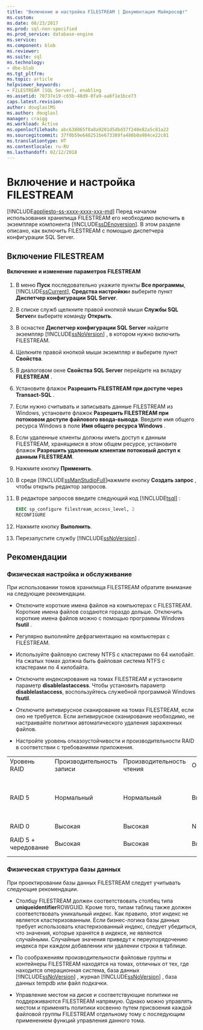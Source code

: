 ```yaml
---
title: "Включение и настройка FILESTREAM | Документация Майкрософт"
ms.custom: 
ms.date: 08/23/2017
ms.prod: sql-non-specified
ms.prod_service: database-engine
ms.service: 
ms.component: blob
ms.reviewer: 
ms.suite: sql
ms.technology:
- dbe-blob
ms.tgt_pltfrm: 
ms.topic: article
helpviewer_keywords:
- FILESTREAM [SQL Server], enabling
ms.assetid: 78737e19-c65b-48d9-8fa9-aa6f1e1bce73
caps.latest.revision: 
author: douglaslMS
ms.author: douglasl
manager: craigg
ms.workload: Active
ms.openlocfilehash: abc638065f8a8a9201d5dbd37f240e82a5c81a22
ms.sourcegitcommit: 37f0b59e648251be673389fa486b0a984ce22c81
ms.translationtype: HT
ms.contentlocale: ru-RU
ms.lasthandoff: 02/12/2018
---
```

# <a name="enable-and-configure-filestream"></a>Включение и настройка FILESTREAM
[!INCLUDE[appliesto-ss-xxxx-xxxx-xxx-md](../../includes/appliesto-ss-xxxx-xxxx-xxx-md.md)]
Перед началом использования хранилища FILESTREAM его необходимо включить в экземпляре компонента [!INCLUDE[ssDEnoversion](../../includes/ssdenoversion-md.md)]. В этом разделе описано, как включить FILESTREAM с помощью диспетчера конфигурации SQL Server.  
  
##  <a name="enabling"></a> Включение FILESTREAM  
  
#### <a name="to-enable-and-change-filestream-settings"></a>Включение и изменение параметров FILESTREAM  
  
1.  В меню **Пуск** последовательно укажите пункты **Все программы**, [!INCLUDE[ssCurrent](../../includes/sscurrent-md.md)], **Средства настройки**и выберите пункт **Диспетчер конфигурации SQL Server**.  
  
2.  В списке служб щелкните правой кнопкой мыши **Службы SQL Server**и выберите команду **Открыть**.  
  
3.  В оснастке **Диспетчер конфигурации SQL Server** найдите экземпляр [!INCLUDE[ssNoVersion](../../includes/ssnoversion-md.md)] , в котором нужно включить FILESTREAM.  
  
4.  Щелкните правой кнопкой мыши экземпляр и выберите пункт **Свойства**.  
  
5.  В диалоговом окне **Свойства SQL Server** перейдите на вкладку **FILESTREAM** .  
  
6.  Установите флажок **Разрешить FILESTREAM при доступе через Transact-SQL** .  
  
7.  Если нужно считывать и записывать данные FILESTREAM из Windows, установите флажок **Разрешить FILESTREAM при потоковом доступе файлового ввода-вывода**. Введите имя общего ресурса Windows в поле **Имя общего ресурса Windows** .  
  
8.  Если удаленные клиенты должны иметь доступ к данным FILESTREAM, хранящимся в этом общем ресурсе, установите флажок **Разрешить удаленным клиентам потоковый доступ к данным FILESTREAM**.  
  
9. Нажмите кнопку **Применить**.  
  
10. В среде [!INCLUDE[ssManStudioFull](../../includes/ssmanstudiofull-md.md)]нажмите кнопку **Создать запрос** , чтобы открыть редактор запросов.  
  
11. В редакторе запросов введите следующий код [!INCLUDE[tsql](../../includes/tsql-md.md)] :  
  
    ```sql  
    EXEC sp_configure filestream_access_level, 2  
    RECONFIGURE  
    ```  
  
12. Нажмите кнопку **Выполнить**.  
  
13. Перезапустите службу [!INCLUDE[ssNoVersion](../../includes/ssnoversion-md.md)] .  
  
  
##  <a name="best"></a> Рекомендации  
  
###  <a name="config"></a> Физическая настройка и обслуживание  
 При использовании томов хранилища FILESTREAM обратите внимание на следующие рекомендации.  
  
-   Отключите короткие имена файлов на компьютерах с FILESTREAM. Короткие имена файлов создаются гораздо дольше. Отключить короткие имена файлов можно с помощью программы Windows **fsutil** .  
  
-   Регулярно выполняйте дефрагментацию на компьютерах с FILESTREAM.  
  
-   Используйте файловую систему NTFS с кластерами по 64 килобайт. На сжатых томах должна быть файловая система NTFS с кластерами по 4 килобайта.  
  
-   Отключите индексирование на томах FILESTREAM и установите параметр **disablelastaccess**. Чтобы установить параметр **disablelastaccess**, воспользуйтесь служебной программой Windows **fsutil**.  
  
-   Отключите антивирусное сканирование на томах FILESTREAM, если оно не требуется. Если антивирусное сканирование необходимо, не настраивайте политики автоматического удаления зараженных файлов.  
  
-   Настройте уровень отказоустойчивости и производительности RAID в соответствии с требованиями приложения.  
  
||||||  
|-|-|-|-|-|  
|Уровень RAID|Производительность записи|Производительность чтения|Отказоустойчивость|Remarks|  
|RAID 5|Нормальный|Нормальный|Высокая|Производительность лучше, чем у диска или JBOD, но хуже, чем у RAID 0 или RAID 5 с чередованием.|  
|RAID 0|Высокая|Высокая|None||  
|RAID 5 + чередование|Высокая|Высокая|Высокая|Самый дорогостоящий вариант.|  
  
  
###  <a name="database"></a> Физическая структура базы данных  
 При проектировании базы данных FILESTREAM следует учитывать следующие рекомендации.  
  
-   Столбцу FILESTREAM должен соответствовать столбец типа **uniqueidentifier**ROWGUID. Кроме того, типам таблиц также должен соответствовать уникальный индекс. Как правило, этот индекс не является кластеризованным. Если бизнес-логика базы данных требует использовать кластеризованный индекс, следует убедиться, что значения, которые хранятся в индексе, не являются случайными. Случайные значения приведут к переупорядочению индекса при каждом добавлении или удалении строки в таблице.  
  
-   По соображениям производительности файловые группы и контейнеры FILESTREAM находятся на томах, отличных от тех, где находится операционная система, база данных [!INCLUDE[ssNoVersion](../../includes/ssnoversion-md.md)] , журнал [!INCLUDE[ssNoVersion](../../includes/ssnoversion-md.md)] , база данных tempdb или файл подкачки.  
  
-   Управление местом на диске и соответствующие политики не поддерживаются FILESTREAM напрямую. Однако можно управлять местом и применять политики косвенно путем присвоения каждой файловой группы FILESTREAM отдельному тому с последующим применением функций управления данного тома.  
  
  
